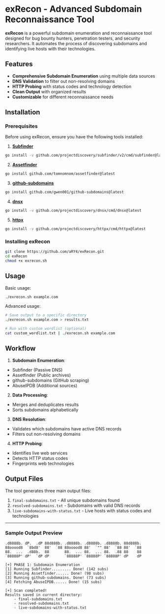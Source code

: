 # exRecon - Advanced Subdomain Reconnaissance Tool 

**exRecon** is a powerful subdomain enumeration and reconnaissance tool designed for bug bounty hunters, penetration testers, and security researchers. It automates the process of discovering subdomains and identifying live hosts with their technologies.

## Features 

- **Comprehensive Subdomain Enumeration** using multiple data sources
- **DNS Validation** to filter out non-resolving domains
- **HTTP Probing** with status codes and technology detection
- **Clean Output** with organized results
- **Customizable** for different reconnaissance needs

## Installation 

### Prerequisites

Before using exRecon, ensure you have the following tools installed:

1. **[Subfinder](https://github.com/projectdiscovery/subfinder)**
  
  ```bash
  go install -v github.com/projectdiscovery/subfinder/v2/cmd/subfinder@latest
  ```
  
2. **[Assetfinder](https://github.com/tomnomnom/assetfinder)**
  
  ```bash
  go install github.com/tomnomnom/assetfinder@latest
  ```
  
3. **[github-subdomains](https://github.com/gwen001/github-subdomains)**
  
  ```bash
  go install github.com/gwen001/github-subdomains@latest
  ```
  
4. **[dnsx](https://github.com/projectdiscovery/dnsx)**
  
  ```bash
  go install -v github.com/projectdiscovery/dnsx/cmd/dnsx@latest
  ```
  
5. **[httpx](https://github.com/projectdiscovery/httpx)**
  
  ```bash
  go install -v github.com/projectdiscovery/httpx/cmd/httpx@latest
  ```
  

### Installing exRecon

```bash
git clone https://github.com/aRY4/exRecon.git
cd exRecon
chmod +x exrecon.sh
```

## Usage 

Basic usage:

```bash
./exrecon.sh example.com
```

Advanced usage:

```bash
# Save output to a specific directory
./exrecon.sh example.com > results.txt

# Run with custom wordlist (optional)
cat custom_wordlist.txt | ./exrecon.sh example.com
```

## Workflow 

1. **Subdomain Enumeration**:
  
  - Subfinder (Passive DNS)
  - Assetfinder (Public archives)
  - github-subdomains (GitHub scraping)
  - AbuseIPDB (Additional sources)
2. **Data Processing**:
  
  - Merges and deduplicates results
  - Sorts subdomains alphabetically
3. **DNS Resolution**:
  
  - Validates which subdomains have active DNS records
  - Filters out non-resolving domains
4. **HTTP Probing**:
  
  - Identifies live web services
  - Detects HTTP status codes
  - Fingerprints web technologies

## Output Files 

The tool generates three main output files:

1. `final-subdomains.txt` - All unique subdomains found
2. `resolved-subdomains.txt` - Subdomains with valid DNS records
3. `live-subdomains-with-status.txt` - Live hosts with status codes and technologies



---

### Sample Output Preview

```
.d8888b. dP.  .dP 88d888b. .d8888b. .d8888b. .d8888b. 88d888b. 
88ooood8  `8bd8'  88'  `88 88ooood8 88'  `"" 88'  `88 88'  `88 
88.  ...  .d88b.  88       88.  ... 88.  ... 88.  .88 88    88 
`88888P' dP'  `dP dP       `88888P' `88888P' `88888P' dP    dP

[+] PHASE 1: Subdomain Enumeration
[1] Running Subfinder......... Done! (142 subs)
[2] Running Assetfinder...... Done! (98 subs)
[3] Running github-subdomains. Done! (73 subs)
[4] Fetching AbuseIPDB...... Done! (15 subs)

[+] Scan completed!
Results saved in current directory:
    - final-subdomains.txt
    - resolved-subdomains.txt
    - live-subdomains-with-status.txt
```
